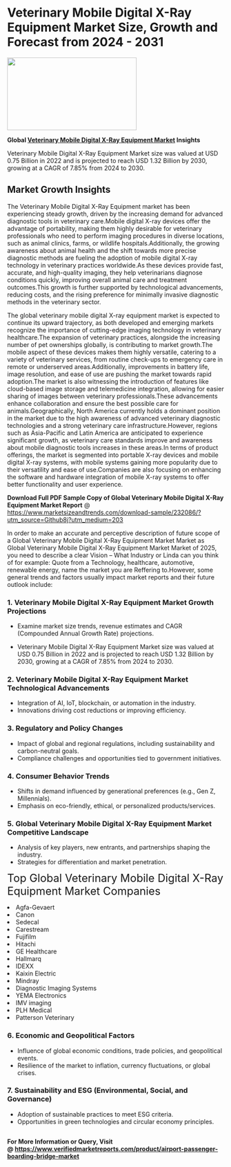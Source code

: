 <H1>Veterinary Mobile Digital X-Ray Equipment Market Size, Growth and Forecast from 2024 - 2031</H1><img class="aligncenter size-medium wp-image-584254" src="https://thirdeyenews.in/wp-content/uploads/2024/09/Global-Market-Research-300x168.jpeg" alt="" width="300" height="168" /><p><strong>Global&nbsp;<a href="https://www.marketsizeandtrends.com/download-sample/232086/?utm_source=Github8j?utm_medium=203">Veterinary Mobile Digital X-Ray Equipment Market</a> Insights</strong></p><p>Veterinary Mobile Digital X-Ray Equipment Market size was valued at USD 0.75 Billion in 2022 and is projected to reach USD 1.32 Billion by 2030, growing at a CAGR of 7.85% from 2024 to 2030.</p><p><h2>Market Growth Insights</h2> <p>The Veterinary Mobile Digital X-Ray Equipment market has been experiencing steady growth, driven by the increasing demand for advanced diagnostic tools in veterinary care.Mobile digital X-ray devices offer the advantage of portability, making them highly desirable for veterinary professionals who need to perform imaging procedures in diverse locations, such as animal clinics, farms, or wildlife hospitals.Additionally, the growing awareness about animal health and the shift towards more precise diagnostic methods are fueling the adoption of mobile digital X-ray technology in veterinary practices worldwide.As these devices provide fast, accurate, and high-quality imaging, they help veterinarians diagnose conditions quickly, improving overall animal care and treatment outcomes.This growth is further supported by technological advancements, reducing costs, and the rising preference for minimally invasive diagnostic methods in the veterinary sector.</p> <p>The global veterinary mobile digital X-ray equipment market is expected to continue its upward trajectory, as both developed and emerging markets recognize the importance of cutting-edge imaging technology in veterinary healthcare.The expansion of veterinary practices, alongside the increasing number of pet ownerships globally, is contributing to market growth.The mobile aspect of these devices makes them highly versatile, catering to a variety of veterinary services, from routine check-ups to emergency care in remote or underserved areas.Additionally, improvements in battery life, image resolution, and ease of use are pushing the market towards rapid adoption.The market is also witnessing the introduction of features like cloud-based image storage and telemedicine integration, allowing for easier sharing of images between veterinary professionals.These advancements enhance collaboration and ensure the best possible care for animals.Geographically, North America currently holds a dominant position in the market due to the high awareness of advanced veterinary diagnostic technologies and a strong veterinary care infrastructure.However, regions such as Asia-Pacific and Latin America are anticipated to experience significant growth, as veterinary care standards improve and awareness about mobile diagnostic tools increases in these areas.In terms of product offerings, the market is segmented into portable X-ray devices and mobile digital X-ray systems, with mobile systems gaining more popularity due to their versatility and ease of use.Companies are also focusing on enhancing the software and hardware integration of mobile X-ray systems to offer better functionality and user experience.</p> <p><span class=""><strong>Download Full PDF Sample Copy of Global Veterinary Mobile Digital X-Ray Equipment Market Report</strong> @ <a href="https://www.marketsizeandtrends.com/download-sample/232086/?utm_source=Github8j?utm_medium=203" target="_blank">https://www.marketsizeandtrends.com/download-sample/232086/?utm_source=Github8j?utm_medium=203</a></span></p><p>In order to make an accurate and perceptive description of future scope of a Global&nbsp;Veterinary Mobile Digital X-Ray Equipment Market Market as Global&nbsp;Veterinary Mobile Digital X-Ray Equipment Market Market of 2025, you need to describe a clear Vision &ndash; What Industry or Linda can you think of for example: Quote from a Technology, healthcare, automotive, renewable energy, name the market you are Reffering to.However, some general trends and factors usually impact market reports and their future outlook include:</p><h3>1.&nbsp;<strong>Veterinary Mobile Digital X-Ray Equipment Market Growth Projections</strong></h3><ul><li>Examine market size trends, revenue estimates and CAGR (Compounded Annual Growth Rate) projections.</li><li><p>Veterinary Mobile Digital X-Ray Equipment Market size was valued at USD 0.75 Billion in 2022 and is projected to reach USD 1.32 Billion by 2030, growing at a CAGR of 7.85% from 2024 to 2030.</p></li></ul><h3>2.&nbsp;<strong>Veterinary Mobile Digital X-Ray Equipment Market Technological Advancements</strong></h3><ul><li>Integration of AI, IoT, blockchain, or automation in the industry.</li><li>Innovations driving cost reductions or improving efficiency.</li></ul><h3>3.&nbsp;<strong>Regulatory and Policy Changes</strong></h3><ul><li>Impact of global and regional regulations, including sustainability and carbon-neutral goals.</li><li>Compliance challenges and opportunities tied to government initiatives.</li></ul><h3>4.&nbsp;<strong>Consumer Behavior Trends</strong></h3><ul><li>Shifts in demand influenced by generational preferences (e.g., Gen Z, Millennials).</li><li>Emphasis on eco-friendly, ethical, or personalized products/services.</li></ul><h3>5.&nbsp;<strong>Global Veterinary Mobile Digital X-Ray Equipment Market Competitive Landscape</strong></h3><ul><li>Analysis of key players, new entrants, and partnerships shaping the industry.</li><li>Strategies for differentiation and market penetration.</li></ul><p data-pm-slice="1 1 []"><span style="color: inherit; font-family: inherit; font-size: 25px;">Top Global Veterinary Mobile Digital X-Ray Equipment Market Companies</span></p><div class="" data-test-id=""><p><li>Agfa-Gevaert</li><li> Canon</li><li> Sedecal</li><li> Carestream</li><li> Fujifilm</li><li> Hitachi</li><li> GE Healthcare</li><li> Hallmarq</li><li> IDEXX</li><li> Kaixin Electric</li><li> Mindray</li><li> Diagnostic Imaging Systems</li><li> YEMA Electronics</li><li> IMV imaging</li><li> PLH Medical</li><li> Patterson Veterinary</li></p></div><h3>6.&nbsp;<strong>Economic and Geopolitical Factors</strong></h3><ul><li>Influence of global economic conditions, trade policies, and geopolitical events.</li><li>Resilience of the market to inflation, currency fluctuations, or global crises.</li></ul><h3>7.&nbsp;<strong>Sustainability and ESG (Environmental, Social, and Governance)</strong></h3><ul><li>Adoption of sustainable practices to meet ESG criteria.</li><li>Opportunities in green technologies and circular economy principles.</li></ul><h2><strong style="font-size: 14px;">For More Information or Query, Visit @&nbsp;</strong><a style="background-color: #ffffff; font-size: 14px;" href="https://www.marketsizeandtrends.com/report/veterinary-mobile-digital-x-ray-equipment-market/" target="_blank">https://www.verifiedmarketreports.com/product/airport-passenger-boarding-bridge-market</a></h2>